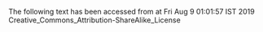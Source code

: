 The following text has been accessed from at Fri Aug 9 01:01:57 IST 2019
Creative_Commons_Attribution-ShareAlike_License
